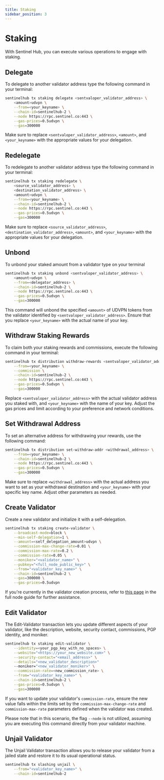 ```yaml
---
title: Staking
sidebar_position: 3
---
```


# Staking

With Sentinel Hub, you can execute various operations to engage with staking.


## Delegate

To delegate to another validator address type the following command in your terminal:

```bash
sentinelhub tx staking delegate <sentvaloper_validator_address> \
    <amount>udvpn \
    --from=<your_keyname> \
    --chain-id=sentinelhub-2 \
    --node https://rpc.sentinel.co:443 \
    --gas-prices=0.5udvpn \
    --gas=300000
```

Make sure to replace `<sentvaloper_validator_address>`, `<amount>`, and `<your_keyname>` with the appropriate values for your delegation.


## Redelegate

To redelegate to another validator address type the following command in your terminal:

```bash
sentinelhub tx staking redelegate \
    <source_validator_address> \
    <destination_validator_address> \
    <amount>udvpn \
    --from=<your_keyname> \
    --chain-id=sentinelhub-2 \
    --node https://rpc.sentinel.co:443 \
    --gas-prices=0.5udvpn \
    --gas=300000
```

Make sure to replace `<source_validator_address>`,  `<destination_validator_address>`, `<amount>`, and `<your_keyname>` with the appropriate values for your delegation.


## Unbond

To unbond your staked amount from a validator type on your terminal

```bash
sentinelhub tx staking unbond <sentvaloper_validator_address> \
    <amount>udvpn \
    --from=<delegator_address> \
    --chain-id=sentinelhub-2 \
    --node https://rpc.sentinel.co:443 \
    --gas-prices=0.5udvpn \
    --gas=300000
```

This command will unbond the specified `<amount>` of UDVPN tokens from the validator identified by `<sentvaloper_validator_address>`. Ensure that you replace `<your_keyname>` with the actual name of your key.


## Withdraw Staking Rewards

To claim both your staking rewards and commissions, execute the following command in your terminal:

```bash
sentinelhub tx distribution withdraw-rewards <sentvaloper_validator_address> \
    --from=<your_keyname> \
    --commission \
    --chain-id=sentinelhub-2 \
    --node https://rpc.sentinel.co:443 \
    --gas-prices=0.5udvpn \
    --gas=300000
```

Replace `<sentvaloper_validator_address>` with the actual validator address you staked with, and `<your_keyname>` with the name of your key. Adjust the gas prices and limit according to your preference and network conditions.


## Set Withdrawal Address

To set an alternative address for withdrawing your rewards, use the following command:

```bash
sentinelhub tx distribution set-withdraw-addr <withdrawal_address> \
    --from=<your_keyname> \
    --chain-id=sentinelhub-2 \
    --node https://rpc.sentinel.co:443 \
    --gas-prices=0.5udvpn \
    --gas=300000
```

Make sure to replace `<withdrawal_address>` with the actual address you want to set as your withdrawal destination and `<your_keyname>` with your specific key name. Adjust other parameters as needed.


## Create Validator

Create a new validator and initialize it with a self-delegation.

```bash
sentinelhub tx staking create-validator \
    --broadcast-mode=block \
    --min-self-delegation=1 \
    --amount=<self_delegation_amount>udvpn \
    --commission-max-change-rate=0.01 \
    --commission-max-rate=0.2 \
    --commission-rate=0.05 \
    --moniker="<validator_name>" \
    --pubkey="<full_node_public_key>" \
    --from="<validator_key_name>" \
    --chain-id=sentinelhub-2 \
    --gas=300000 \
    --gas-prices=0.5udvpn
```

If you're currently in the validator creation process, refer to [this page](/full-node-setup/become-validator) in the full node guide for further assistance.


## Edit Validator

The Edit-Validator transaction lets you update different aspects of your validator, like the description, website, security contact, commissions, PGP identity, and moniker.

```bash
sentinelhub tx staking edit-validator \
    --identity=<your_pgp_key_with_no_spaces> \
    --website="<https://your_new_website.com>" \
    --security-contact="<email_address>" \
    --details="<new_validator_description>"
    --moniker="<new_validator_moniker>" \
    --commission-rate=<new_commission_rate> \
    --from="<validator_key_name>" \
    --chain-id=sentinelhub-2 \
    --gas-prices=0.5udvpn \
    --gas=300000
```

If you want to update your validator's `commission-rate`, ensure the new value falls within the limits set by the `commission-max-change-rate` and `commission-max-rate` parameters defined when the validator was created.

Please note that in this scenario, the flag `--node` is not utilized, assuming you are executing this command directly from your validator machine.


## Unjail Validator

The Unjail Validator transaction allows you to release your validator from a jailed state and restore it to its usual operational status.

```bash
sentinelhub tx slashing unjail \
    --from="<validator_key_name>" \
    --chain-id=sentinelhub-2
```